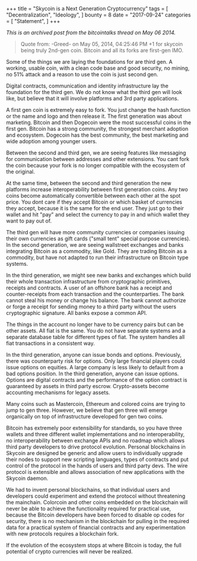 +++
title = "Skycoin is a Next Generation Cryptocurrency"
tags = [
    "Decentralization",
    "Ideology",
]
bounty = 8
date = "2017-09-24"
categories = [
    "Statement",
]
+++

*This is an archived post from the bitcointalks thread on May 06 2014.*

>Quote from: -Greed- on May 05, 2014, 04:25:46 PM
+1 for skycoin being truly 2nd-gen coin. Bitcoin and all its forks are
first-gen IMO.

Some of the things we are laying the foundations for are third gen. A working,
usable coin, with a clean code base and good security, no mining, no 51%
attack and a reason to use the coin is just second gen.

Digital contracts, communication and identity infrastructure lay the
foundation for the third gen. We do not know what the third gen will look
like, but believe that it will involve platforms and 3rd party applications.

A first gen coin is extremely easy to fork. You just change the hash function
or the name and logo and then release it. The first generation was about
marketing. Bitcoin and then Dogecoin were the most successful coins in the
first gen. Bitcoin has a strong community, the strongest merchant adoption and
ecosystem. Dogecoin has the best community, the best marketing and wide
adoption among younger users.

Between the second and third gen, we are seeing features like messaging for
communication between addresses and other extensions. You cant fork the coin
because your fork is no longer compatible with the ecosystem of the original.

At the same time, between the second and third generation the new platforms
increase interoperability between first generation coins. Any two coins become
automatically convertible between each other at the spot price. You dont care
if they accept Bitcoin or which basket of currencies they accept, because it
is the same for the end user. They just go to their wallet and hit "pay" and
select the currency to pay in and which wallet they want to pay out of.

The third gen will have more community currencies or companies issuing their
own currencies as gift cards ("small tent" special purpose currencies). In the
second generation, we are seeing wallstreet exchanges and banks integrating
Bitcoin as a commodity, like Gold. They are trading Bitcoin as a commodity,
but have not adapted to run their infrastructure on Bitcoin type systems.

In the third generation, we might see new banks and exchanges which build
their whole transaction infrastructure from cryptographic primitives, receipts
and contracts. A user of an offshore bank has a receipt and counter-receipts
from each transaction and the counterparties. The bank cannot steal his money
or change his balance. The bank cannot authorize or forge a receipt for
sending money to a third party without the users cryptographic signature. All
banks expose a common API.

The things in the account no longer have to be currency pairs but can be other
assets. All fiat is the same. You do not have separate systems and a separate
database table for different types of fiat. The system handles all fiat
transactions in a consistent way.

In the third generation, anyone can issue bonds and options. Previously, there
was counterparty risk for options. Only large financial players could issue
options on equities. A large company is less likely to default from a bad
options position. In the third generation, anyone can issue options. Options
are digital contracts and the performance of the option contract is guaranteed
by assets in third party escrow. Crypto-assets become accounting mechanisms
for legacy assets.

Many coins such as Mastercoin, Ethereum and colored coins are trying to jump
to gen three. However, we believe that gen three will emerge organically on
top of infrastructure developed for gen two coins.

Bitcoin has extremely poor extensibility for standards, so you have three
wallets and three different wallet implementations and no interoperability, no
interoperability between exchange APIs and no roadmap which allows third party
developers to drive protocol evolution. Personal blockchains in Skycoin are
designed be generic and allow users to individually upgrade their nodes to
support new scripting languages, types of contracts and put control of the
protocol in the hands of users and third party devs. The wire protocol is
extensible and allows association of new applications with the Skycoin daemon.

We had to invent personal blockchains, so that individual users and developers
could experiment and extend the protocol without threatening the mainchain.
Colorcoin and other coins embedded on the blockchain will never be able to
achieve the functionality required for practical use, because the Bitcoin
developers have been forced to disable op codes for security,  there is no
mechanism in the blockchain for pulling in the required data for a practical
system of financial contracts and any experimentation with new protocols
requires a blockchain fork.

If the evolution of the ecosystem stops at where Bitcoin is today, the full
potential of crypto currencies will never be realized.

